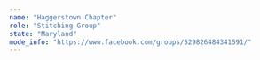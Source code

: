```yaml
---
name: "Haggerstown Chapter"
role: "Stitching Group"
state: "Maryland"
mode_info: "https://www.facebook.com/groups/529826484341591/"
---
```

